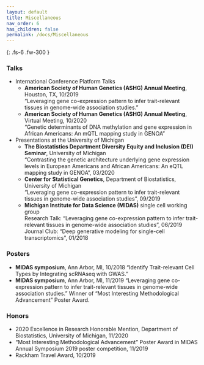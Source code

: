 ```yaml
---
layout: default
title: Miscellaneous
nav_order: 6
has_children: false
permalink: /docs/Miscellaneous
---
```



{: .fs-6 .fw-300 }

### Talks
* International Conference Platform Talks
	* **American Society of Human Genetics (ASHG) Annual Meeting**, Houston, TX, 10/2019 <br />
	“Leveraging gene co-expression pattern to infer trait-relevant tissues in genome-wide association studies.”<br />
	* **American Society of Human Genetics (ASHG) Annual Meeting**, Virtual Meeting, 10/2020<br />
	“Genetic determinants of DNA methylation and gene expression in African Americans: An mQTL mapping study in GENOA”
* Presentations at the University of Michigan
	* **The Biostatistics Department Diversity Equity and Inclusion (DEI) Seminar**, University of Michigan<br />
	“Contrasting the genetic architecture underlying gene expression levels in European Americans and African Americans: An eQTL mapping study in GENOA”, 03/2020<br />
	* **Center for Statistical Genetics**, Department of Biostatistics, University of Michigan<br />
	“Leveraging gene co-expression pattern to infer trait-relevant tissues in genome-wide association studies”, 09/2019<br />
	* **Michigan Institute for Data Science (MIDAS)** single cell working group<br />
	Research Talk: “Leveraging gene co-expression pattern to infer trait-relevant tissues in genome-wide association studies”, 06/2019<br />
 	Journal Club: “Deep generative modeling for single-cell transcriptomics”, 01/2018 	<br />


### Posters
* **MIDAS symposium**, Ann Arbor, MI, 10/2018
“Identify Trait-relevant Cell Types by Integrating scRNAseq with GWAS.”
* **MIDAS symposium**, Ann Arbor, MI, 11/2019
“Leveraging gene co-expression pattern to infer trait-relevant tissues in genome-wide association studies.” Winner of “Most Interesting Methodological Advancement” Poster Award.

### Honors
* 2020 Excellence in Research Honorable Mention, Department of Biostatistics, University of Michigan, 11/2020
* “Most Interesting Methodological Advancement” Poster Award in MIDAS Annual Symposium 2019 poster competition, 11/2019
* Rackham Travel Award, 10/2019


